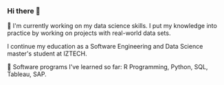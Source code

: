 ### Hi there 👋

🔭 I'm currently working on my data science skills. I put my knowledge into practice by working on projects with real-world data sets.

I continue my education as a Software Engineering and Data Science master's student at IZTECH.

🌱 Software programs I've learned so far: R Programming, Python, SQL, Tableau, SAP.
